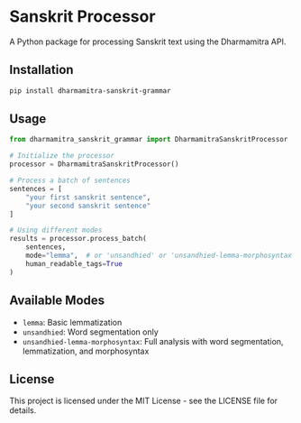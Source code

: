 # Sanskrit Processor

A Python package for processing Sanskrit text using the Dharmamitra API.

## Installation

```bash
pip install dharmamitra-sanskrit-grammar
```

## Usage

```python
from dharmamitra_sanskrit_grammar import DharmamitraSanskritProcessor

# Initialize the processor
processor = DharmamitraSanskritProcessor()

# Process a batch of sentences
sentences = [
    "your first sanskrit sentence",
    "your second sanskrit sentence"
]

# Using different modes
results = processor.process_batch(
    sentences,
    mode="lemma",  # or 'unsandhied' or 'unsandhied-lemma-morphosyntax'
    human_readable_tags=True
)
```

## Available Modes

- `lemma`: Basic lemmatization
- `unsandhied`: Word segmentation only
- `unsandhied-lemma-morphosyntax`: Full analysis with word segmentation, lemmatization, and morphosyntax

## License

This project is licensed under the MIT License - see the LICENSE file for details.